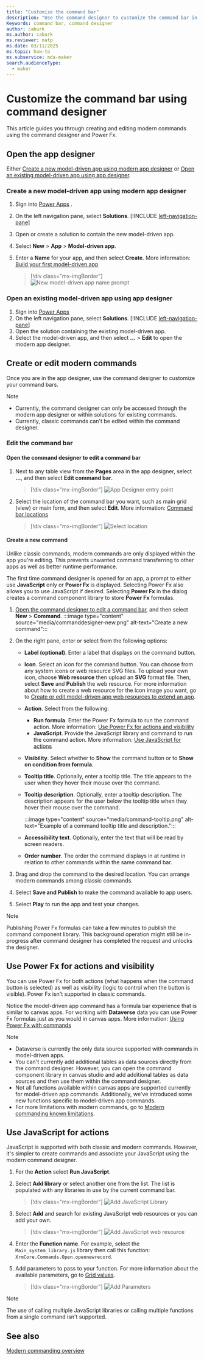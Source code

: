 ```yaml
---
title: "Customize the command bar"
description: "Use the command designer to customize the command bar in model-driven apps in Power Apps."
Keywords: command bar, command designer
author: caburk
ms.author: caburk
ms.reviewer: matp
ms.date: 03/11/2025
ms.topic: how-to
ms.subservice: mda-maker
search.audienceType: 
  - maker
---
```


# Customize the command bar using command designer

This article guides you through creating and editing modern commands using the command designer and Power Fx.
  
## Open the app designer

Either [Create a new model-driven app using modern app designer](#create-a-new-model-driven-app-using-modern-app-designer) or [Open an existing model-driven app using app designer](#open-an-existing-model-driven-app-using-app-designer).

### Create a new model-driven app using modern app designer

1. Sign into [Power Apps](https://make.powerapps.com/?cds-app-module-designer.isCustomPageEnabled=true)
.
1. On the left navigation pane, select **Solutions**. [!INCLUDE [left-navigation-pane](../../includes/left-navigation-pane.md)]
1. Open or create a solution to contain the new model-driven app.
1. Select **New** > **App** > **Model-driven app**.
1. Enter a **Name** for your app, and then select **Create**. More information: [Build your first model-driven app](build-first-model-driven-app.md)

   > [!div class="mx-imgBorder"]
   > ![New model-driven app name prompt](media/add-page-to-model-app/app-designer-name-prompt.png "New model-driven app name prompt")

### Open an existing model-driven app using app designer

1. Sign into [Power Apps](https://make.powerapps.com/?cds-app-module-designer.isCustomPageEnabled=true)
1. On the left navigation pane, select **Solutions**. [!INCLUDE [left-navigation-pane](../../includes/left-navigation-pane.md)]
1. Open the solution containing the existing model-driven app.
1. Select the model-driven app, and then select **...** > **Edit** to open the modern app designer.

## Create or edit modern commands

Once you are in the app designer, use the command designer to customize your command bars.

> [!NOTE]
>
> - Currently, the command designer can only be accessed through the modern app designer or within solutions for existing commands.
> - Currently, classic commands can't be edited within the command designer.

### Edit the command bar

#### Open the command designer to edit a command bar

1. Next to any table view from the **Pages** area in the app designer, select **...**, and then select **Edit command bar**.
    > [!div class="mx-imgBorder"]
    > ![App Designer entry point](media/commanddesigner-app-designer-entry-point.png "App Designer entry point")
 
1. Select the location of the command bar you want, such as main grid (view) or main form, and then select **Edit**. More information: [Command bar locations](command-designer-overview.md#command-bar-locations)
    > [!div class="mx-imgBorder"]
    > ![Select location](media/commanddesigner-command-bar-location-selection.png "Select location")
  
#### Create a new command

Unlike classic commands, modern commands are only displayed within the app you're editing. This prevents unwanted command transferring to other apps as well as better runtime performance.

The first time command designer is opened for an app, a prompt to either use **JavaScript** only or **Power Fx** is displayed. Selecting Power Fx also allows you to use JavaScript if desired. Selecting **Power Fx** in the dialog creates a command component library to store **Power Fx** formulas.

1. [Open the command designer to edit a command bar](#open-the-command-designer-to-edit-a-command-bar), and then select **New** >  **Command**.
   :::image type="content" source="media/commanddesigner-new.png" alt-text="Create a new command":::
1. On the right pane, enter or select from the following options:
   - **Label (optional)**. Enter a label that displays on the command button.
   - **Icon**. Select an icon for the command button. You can choose from any system icons or web resource SVG files. To upload your own icon, choose **Web resource** then upload an **SVG** format file. Then, select **Save** and **Publish** the web resource. For more information about how to create a web resource for the icon image you want, go to [Create or edit model-driven app web resources to extend an app](create-edit-web-resources.md).
   - **Action**. Select from the following:
      - **Run formula**. Enter the Power Fx formula to run the command action. More information: [Use Power Fx for actions and visibility](#use-power-fx-for-actions-and-visibility)
      - **JavaScript**. Provide the JavaScript library and command to run the command action. More information: [Use JavaScript for actions](#use-javascript-for-actions)
   - **Visibility**. Select whether to **Show** the command button or to **Show on condition from formula**. 
   - **Tooltip title**. Optionally, enter a tooltip title. The title appears to the user when they hover their mouse over the command.
   - **Tooltip description**. Optionally, enter a tooltip description. The description appears for the user below the tooltip title when they hover their mouse over the command.

      :::image type="content" source="media/command-tooltip.png" alt-text="Example of a command tooltip title and description.":::
   - **Accessibility text**. Optionally, enter the text that will be read by screen readers.
   - **Order number**. The order the command displays in at runtime in relation to other commands within the same command bar.

1. Drag and drop the command to the desired location. You can arrange modern commands among classic commands.
1. Select **Save and Publish** to make the command available to app users.
1. Select **Play** to run the app and test your changes.

> [!NOTE]
> Publishing Power Fx formulas can take a few minutes to publish the command component library. This background operation might still be in-progress after command designer has completed the request and unlocks the designer.

## Use Power Fx for actions and visibility

You can use Power Fx for both actions (what happens when the command button is selected) as well as visibility (logic to control when the button is visible). Power Fx isn't supported in classic commands.

Notice the model-driven app command has a formula bar experience that is similar to canvas apps. For working with **Dataverse** data you can use Power Fx formulas just as you would in canvas apps. More information: [Using Power Fx with commands](commanding-use-powerfx.md)

> [!NOTE]
>
> - Dataverse is currently the only data source supported with commands in model-driven apps.
> - You can't currently add additional tables as data sources directly from the command designer. However, you can open the command component library in canvas studio and add additional tables as data sources and then use them within the command designer.
> - Not all functions available within canvas apps are supported currently for model-driven app commands. Additionally, we've introduced some new functions specific to model-driven app commands.
> - For more limitations with modern commands, go to [Modern commanding known limitations](command-designer-limitations.md).
  
## Use JavaScript for actions
  
JavaScript is supported with both classic and modern commands. However, it's simpler to create commands and associate your JavaScript using the modern command designer.
  
1. For the **Action** select **Run JavaScript**.

1. Select **Add library** or select another one from the list. The list is populated with any libraries in use by the current command bar.
 
   > [!div class="mx-imgBorder"]
   > ![Add JavaScript Library](media/commanddesigner-add-javascript-library.png "Add JavaScript Library")

1. Select **Add** and search for existing JavaScript web resources or you can add your own.

    > [!div class="mx-imgBorder"]
    > ![Add JavaScript web resource](media/commanddesigner-add-javaScript-library-modal.png "Add JavaScript web resource")
 
1. Enter the **Function name**. For example, select the `Main_system_library.js` library then call this function: `XrmCore.Commands.Open.opennewrecord`.

1. Add parameters to pass to your function. For more information about the available parameters, go to [Grid values](../../developer/model-driven-apps/pass-data-page-parameter-ribbon-actions.md#grid-values).

    > [!div class="mx-imgBorder"]
    > ![Add Parameters](media/commanddesigner-add-javascript-parameters.png "Add Parameters")

> [!NOTE]
> The use of calling multiple JavaScript libraries or calling multiple functions from a single command isn't supported.
  
## See also

[Modern commanding overview](command-designer-overview.md)
